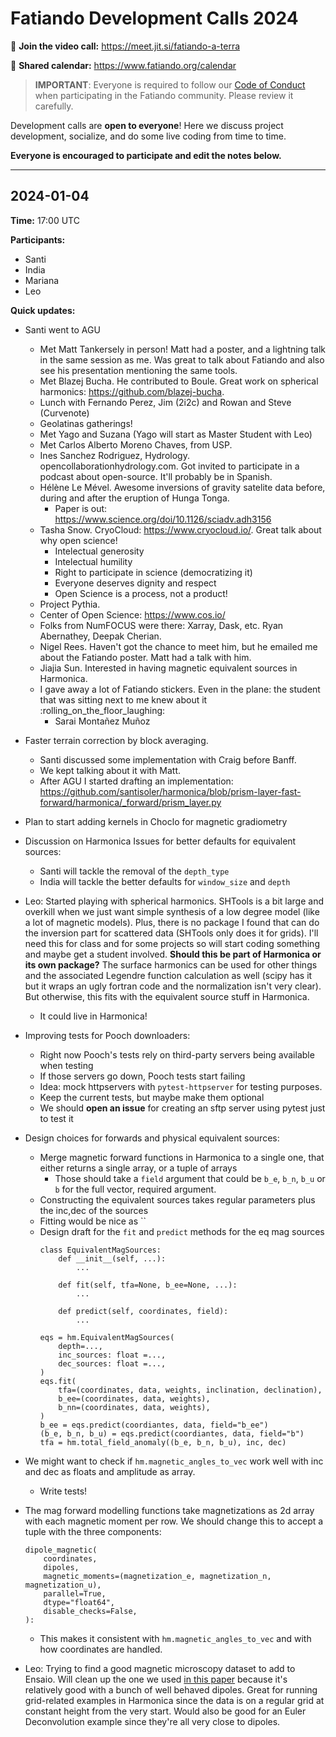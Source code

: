 # Fatiando Development Calls 2024

📱 **Join the video call:** https://meet.jit.si/fatiando-a-terra

📅 **Shared calendar:** https://www.fatiando.org/calendar

> **IMPORTANT**: Everyone is required to follow our 
> [Code of Conduct](https://github.com/fatiando/community/blob/main/CODE_OF_CONDUCT.md)
> when participating in the Fatiando community. Please review it carefully.

Development calls are **open to everyone**! Here we discuss project development, socialize, and do some live coding from time to time.

**Everyone is encouraged to participate and edit the notes below.**

--------------------------------------------------------------

## 2024-01-04

**Time:** 17:00 UTC

**Participants:**

* Santi
* India 
* Mariana
* Leo

**Quick updates:**

* Santi went to AGU
    * Met Matt Tankersely in person! Matt had a poster, and a lightning talk in the same session as me. Was great to talk about Fatiando and also see his presentation mentioning the same tools.
    * Met Blazej Bucha. He contributed to Boule. Great work on spherical harmonics: https://github.com/blazej-bucha.
    * Lunch with Fernando Perez, Jim (2i2c) and Rowan and Steve (Curvenote)
    * Geolatinas gatherings!
    * Met Yago and Suzana (Yago will start as Master Student with Leo)
    * Met Carlos Alberto Moreno Chaves, from USP.
    * Ines Sanchez Rodriguez, Hydrology. opencollaborationhydrology.com. Got invited to participate in a podcast about open-source. It'll probably be in Spanish.
    * Hélène Le Mével. Awesome inversions of gravity satelite data before, during and after the eruption of Hunga Tonga.
        * Paper is out: https://www.science.org/doi/10.1126/sciadv.adh3156
    * Tasha Snow. CryoCloud: https://www.cryocloud.io/. Great talk about why open science!
        * Intelectual generosity
        * Intelectual humility
        * Right to participate in science (democratizing it)
        * Everyone deserves dignity and respect
        * Open Science is a process, not a product!
    * Project Pythia.
    * Center of Open Science: https://www.cos.io/
    * Folks from NumFOCUS were there: Xarray, Dask, etc. Ryan Abernathey, Deepak Cherian.
    * Nigel Rees. Haven't got the chance to meet him, but he emailed me about the Fatiando poster. Matt had a talk with him.
    * Jiajia Sun. Interested in having magnetic equivalent sources in Harmonica.
    * I gave away a lot of Fatiando stickers. Even in the plane: the student that was sitting next to me knew about it :rolling_on_the_floor_laughing: 
        * Sarai Montañez Muñoz
* Faster terrain correction by block averaging.
    * Santi discussed some implementation with Craig before Banff.
    * We kept talking about it with Matt.
    * After AGU I started drafting an implementation: https://github.com/santisoler/harmonica/blob/prism-layer-fast-forward/harmonica/_forward/prism_layer.py
* Plan to start adding kernels in Choclo for magnetic gradiometry
* Discussion on Harmonica Issues for better defaults for equivalent sources:
    * Santi will tackle the removal of the `depth_type`
    * India will tackle the better defaults for `window_size` and `depth`
* Leo: Started playing with spherical harmonics. SHTools is a bit large and overkill when we just want simple synthesis of a low degree model (like a lot of magnetic models). Plus, there is no package I found that can do the inversion part for scattered data (SHTools only does it for grids). I'll need this for class and for some projects so will start coding something and maybe get a student involved. **Should this be part of Harmonica or its own package?** The surface harmonics can be used for other things and the associated Legendre function calculation as well (scipy has it but it wraps an ugly fortran code and the normalization isn't very clear). But otherwise, this fits with the equivalent source stuff in Harmonica.
    * It could live in Harmonica!
* Improving tests for Pooch downloaders:
    * Right now Pooch's tests rely on third-party servers being available when testing
    * If those servers go down, Pooch tests start failing
    * Idea: mock httpservers with `pytest-httpserver` for testing purposes.
    * Keep the current tests, but maybe make them optional
    * We should **open an issue** for creating an sftp server using pytest just to test it
* Design choices for forwards and physical equivalent sources:
    * Merge magnetic forward functions in Harmonica to a single one, that either returns a single array, or a tuple of arrays
        * Those should take a `field` argument that could be `b_e`, `b_n`, `b_u` or `b` for the full vector, required argument.
    * Constructing the equivalent sources takes regular parameters plus the inc,dec of the sources
    * Fitting would be nice as ``
    * Design draft for the `fit` and `predict` methods for the eq mag sources
        ```
        class EquivalentMagSources:
            def __init__(self, ...):
                ...
                
            def fit(self, tfa=None, b_ee=None, ...):
                ...

            def predict(self, coordinates, field):
                ...
            
        eqs = hm.EquivalentMagSources(
            depth=..., 
            inc_sources: float =..., 
            dec_sources: float =...,
        )
        eqs.fit(
            tfa=(coordinates, data, weights, inclination, declination),
            b_ee=(coordinates, data, weights),
            b_nn=(coordinates, data, weights),
        )
        b_ee = eqs.predict(coordiantes, data, field="b_ee")
        (b_e, b_n, b_u) = eqs.predict(coordiantes, data, field="b")
        tfa = hm.total_field_anomaly((b_e, b_n, b_u), inc, dec)
        ```
        
* We might want to check if `hm.magnetic_angles_to_vec` work well with inc and dec as floats and amplitude as array.
    * Write tests!
* The mag forward modelling functions take magnetizations as 2d array with each magnetic moment per row. We should change this to accept a tuple with the three components:
    ```
    dipole_magnetic(
        coordinates,
        dipoles,
        magnetic_moments=(magnetization_e, magnetization_n, magnetization_u),
        parallel=True,
        dtype="float64",
        disable_checks=False,
    ): 
    ```
    * This makes it consistent with `hm.magnetic_angles_to_vec` and with how coordinates are handled.
    
* Leo: Trying to find a good magnetic microscopy dataset to add to Ensaio. Will clean up the one we used [in this paper](https://doi.org/10.31223/X5QD5Z) because it's relatively good with a bunch of well behaved dipoles. Great for running grid-related examples in Harmonica since the data is on a regular grid at constant height from the very start. Would also be good for an Euler Deconvolution example since they're all very close to dipoles.

